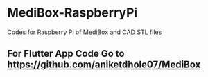 # MediBox-RaspberryPi
Codes for Raspberry Pi of MediBox and CAD STL files

##  For Flutter App Code Go to https://github.com/aniketdhole07/MediBox
